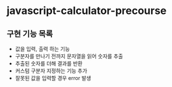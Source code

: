 # javascript-calculator-precourse

## 구현 기능 목록

- 값을 입력, 출력 하는 기능
- 구분자를 만나기 전까지 문자열을 읽어 숫자를 추출
- 추출된 숫자를 더해 결과를 반환
- 커스텀 구분자 지정하는 기능 추가
- 잘못된 값을 입력할 경우 error 발생
